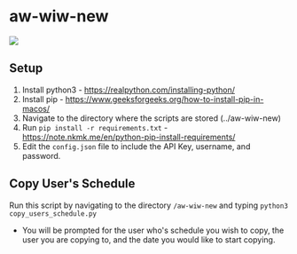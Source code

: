 # aw-wiw-new
  <a href="//github.com/offsetkeyz/aw-wiw-new/commits"><img src="https://img.shields.io/github/commit-activity/m/offsetkeyz/aw-wiw-new"></a>

## Setup
1. Install python3 - https://realpython.com/installing-python/
2. Install pip - https://www.geeksforgeeks.org/how-to-install-pip-in-macos/
3. Navigate to the directory where the scripts are stored (../aw-wiw-new)
4. Run `pip install -r requirements.txt` - https://note.nkmk.me/en/python-pip-install-requirements/
5. Edit the `config.json` file to include the API Key, username, and password.

## Copy User's Schedule
Run this script by navigating to the directory `/aw-wiw-new` and typing `python3 copy_users_schedule.py`
* You will be prompted for the user who's schedule you wish to copy, the user you are copying to, and the date you would like to start copying.
